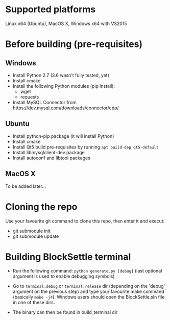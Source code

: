 # Supported platforms
Linux x64 (Ubuntu), MacOS X, Windows x64 with VS2015

# Before building (pre-requisites)
## Windows
* Install Python 2.7 (3.6 wasn't fully tested, yet)
* Install cmake
* Install the following Python modules (pip install):
  * wget
  * requests
* Install MySQL Connector from https://dev.mysql.com/downloads/connector/cpp/

## Ubuntu
* Install python-pip package (it will install Python)
* Install cmake
* Install Qt5 build pre-requisites by running `apt build-dep qt5-default`
* Install libmysqlclient-dev package
* Install autoconf and libtool packages

## MacOS X
To be added later...

# Cloning the repo
Use your favourite git command to clone this repo, then enter it and execut:
* git submodule init
* git submodule update

# Building BlockSettle terminal

* Run the following command:
`python generate.py [debug]`
(last optional argument is used to enable debugging symbols)

* Go to `terminal.debug` or `terminal.release` dir (depending on the 'debug' argument on the previous step) and type your favourite make command (basically `make -j4`). Windows users should open the BlockSettle.sln file in one of these dirs.

* The binary can then be found in build_terminal dir

